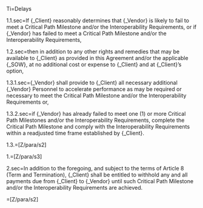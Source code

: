 Ti=Delays

1.1.sec=If {_Client} reasonably determines that {_Vendor} is likely to fail to meet a Critical Path Milestone and/or the Interoperability Requirements, or if {_Vendor} has failed to meet a Critical Path Milestone and/or the Interoperability Requirements,

1.2.sec=then in addition to any other rights and remedies that may be available to {_Client} as provided in this Agreement and/or the applicable {_SOW}, at no additional cost or expense to {_Client} and at {_Client}’s option,

1.3.1.sec={_Vendor} shall provide to {_Client} all necessary additional {_Vendor} Personnel to accelerate performance as may be required or necessary to meet the Critical Path Milestone and/or the Interoperability Requirements or,

1.3.2.sec=if {_Vendor} has already failed to meet one (1) or more Critical Path Milestones and/or the Interoperability Requirements, complete the Critical Path Milestone and comply with the Interoperability Requirements within a readjusted time frame established by {_Client}.

1.3.=[Z/para/s2]

1.=[Z/para/s3]

2.sec=In addition to the foregoing, and subject to the terms of Article 8 (Term and Termination), {_Client} shall be entitled to withhold any and all payments due from {_Client} to {_Vendor} until such Critical Path Milestone and/or the Interoperability Requirements are achieved.

=[Z/para/s2]
